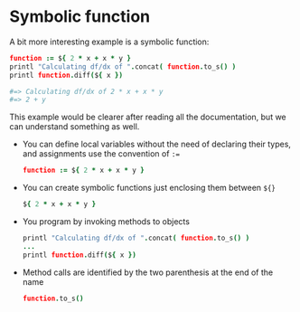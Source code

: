 # Symbolic function

A bit more interesting example is a symbolic function:

```coffeescript
function := ${ 2 * x + x * y }
printl "Calculating df/dx of ".concat( function.to_s() )
printl function.diff(${ x })

#=> Calculating df/dx of 2 * x + x * y
#=> 2 + y
```

This example would be clearer after reading all the documentation, but we can understand something as well.

* You can define local variables without the need of declaring their types, and assignments use the convention of `:=`

  ```coffeescript
  function := ${ 2 * x + x * y }
  ```

* You can create symbolic functions just enclosing them between `${}`

  ```coffeescript
  ${ 2 * x + x * y }
  ```

* You program by invoking methods to objects

  ```coffeescript
  printl "Calculating df/dx of ".concat( function.to_s() )
  ...
  printl function.diff(${ x })
  ```

* Method calls are identified by the two parenthesis at the end of the name

  ```coffeescript
  function.to_s()
  ```

